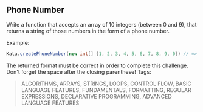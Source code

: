 ## Phone Number

Write a function that accepts an array of 10 integers (between 0 and 9), that returns a string of those numbers in the form of a phone number.

Example:
``` java
Kata.createPhoneNumber(new int[] {1, 2, 3, 4, 5, 6, 7, 8, 9, 0}) // => returns "(123) 456-7890"
```

The returned format must be correct in order to complete this challenge.
Don't forget the space after the closing parenthese!
Tags:
> ALGORITHMS, ARRAYS, STRINGS, LOOPS, CONTROL FLOW, BASIC LANGUAGE FEATURES, FUNDAMENTALS, FORMATTING, REGULAR EXPRESSIONS, DECLARATIVE PROGRAMMING, ADVANCED LANGUAGE FEATURES
